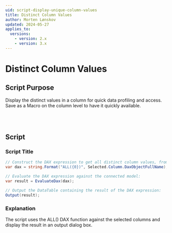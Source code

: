 ```yaml
---
uid: script-display-unique-column-values
title: Distinct Column Values
author: Morten Lønskov
updated: 2024-05-27
applies_to:
  versions:
    - version: 2.x
    - version: 3.x
---
```

# Distinct Column Values

## Script Purpose
Display the distinct values in a column for quick data profiling and access.
Save as a Macro on the column level to have it quickly available. 

<br></br>

## Script

### Script Title
```csharp
// Construct the DAX expression to get all distinct column values, from the selected column:
var dax = string.Format("ALL({0})", Selected.Column.DaxObjectFullName);

// Evaluate the DAX expression against the connected model:
var result = EvaluateDax(dax);

// Output the DataTable containing the result of the DAX expression:
Output(result);
```
### Explanation
The script uses the ALL() DAX function against the selected columns and display the result in an output dialog box. 

